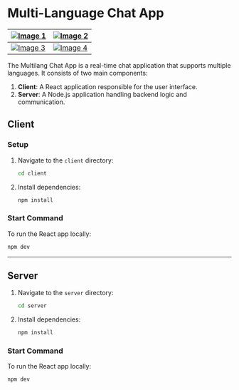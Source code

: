 # Multi-Language Chat App

| [![Image 1](https://ik.imagekit.io/a1mteszjb/chat-app/step-1.jpg?updatedAt=1703611654789)](https://ik.imagekit.io/a1mteszjb/chat-app/step-1.jpg?updatedAt=1703611654789) | [![Image 2](https://ik.imagekit.io/a1mteszjb/chat-app/step-2.jpg?updatedAt=1703611655474)](https://ik.imagekit.io/a1mteszjb/chat-app/step-2.jpg?updatedAt=1703611655474) |
| ------------------------------------------------------------------------------------------------------------------------------------------------------------------------ | ------------------------------------------------------------------------------------------------------------------------------------------------------------------------ |
| [![Image 3](https://ik.imagekit.io/a1mteszjb/chat-app/step.jpg?updatedAt=1703611655589)](https://ik.imagekit.io/a1mteszjb/chat-app/step.jpg?updatedAt=1703611655589)     | [![Image 4](https://ik.imagekit.io/a1mteszjb/chat-app/step-3.jpg?updatedAt=1703611655487)](https://ik.imagekit.io/a1mteszjb/chat-app/step-3.jpg?updatedAt=1703611655487) |

The Multilang Chat App is a real-time chat application that supports multiple languages. It consists of two main components:

1. **Client**: A React application responsible for the user interface.
2. **Server**: A Node.js application handling backend logic and communication.

## Client

### Setup

1. Navigate to the `client` directory:

   ```bash
   cd client
   ```

2. Install dependencies:

   ```bash
   npm install
   ```

### Start Command

To run the React app locally:

```bash
npm dev
```

---

## Server

1. Navigate to the `server` directory:

   ```bash
   cd server
   ```

2. Install dependencies:

   ```bash
   npm install
   ```

### Start Command

To run the React app locally:

```bash
npm dev
```
